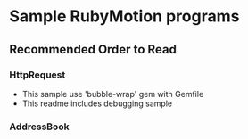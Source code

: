 # Sample RubyMotion programs

## Recommended Order to Read

### HttpRequest

- This sample use 'bubble-wrap' gem with Gemfile
- This readme includes debugging sample

### AddressBook
